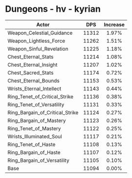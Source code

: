 # Dungeons - hv - kyrian
| Actor | DPS | Increase |
|---|:---:|:---:|
|Weapon_Celestial_Guidance|11312|1.97%|
|Weapon_Lightless_Force|11262|1.51%|
|Weapon_Sinful_Revelation|11225|1.18%|
|Chest_Eternal_Stats|11214|1.08%|
|Chest_Eternal_Insight|11207|1.02%|
|Chest_Sacred_Stats|11174|0.72%|
|Chest_Eternal_Bounds|11153|0.53%|
|Wrists_Eternal_Intellect|11143|0.44%|
|Ring_Tenet_of_Critical_Strike|11136|0.38%|
|Ring_Tenet_of_Versatility|11131|0.33%|
|Ring_Bargain_of_Critical_Strike|11124|0.27%|
|Ring_Bargain_of_Mastery|11123|0.26%|
|Ring_Tenet_of_Mastery|11122|0.25%|
|Wrists_Illuminated_Soul|11117|0.21%|
|Ring_Tenet_of_Haste|11108|0.13%|
|Ring_Bargain_of_Haste|11107|0.12%|
|Ring_Bargain_of_Versatility|11105|0.10%|
|Base|11094|0.00%|
